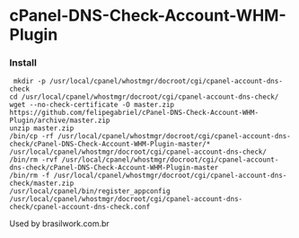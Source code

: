 # cPanel-DNS-Check-Account-WHM-Plugin

### Install

`
mkdir -p /usr/local/cpanel/whostmgr/docroot/cgi/cpanel-account-dns-check`<br>
`cd /usr/local/cpanel/whostmgr/docroot/cgi/cpanel-account-dns-check/`<br>
`wget --no-check-certificate -O master.zip https://github.com/felipegabriel/cPanel-DNS-Check-Account-WHM-Plugin/archive/master.zip`<br>
`unzip master.zip`<br>
`/bin/cp -rf /usr/local/cpanel/whostmgr/docroot/cgi/cpanel-account-dns-check/cPanel-DNS-Check-Account-WHM-Plugin-master/* /usr/local/cpanel/whostmgr/docroot/cgi/cpanel-account-dns-check/`<br>
`/bin/rm -rvf /usr/local/cpanel/whostmgr/docroot/cgi/cpanel-account-dns-check/cPanel-DNS-Check-Account-WHM-Plugin-master`<br>
`/bin/rm -f /usr/local/cpanel/whostmgr/docroot/cgi/cpanel-account-dns-check/master.zip`<br>
`/usr/local/cpanel/bin/register_appconfig /usr/local/cpanel/whostmgr/docroot/cgi/cpanel-account-dns-check/cpanel-account-dns-check.conf`	<br>

Used by
	brasilwork.com.br
